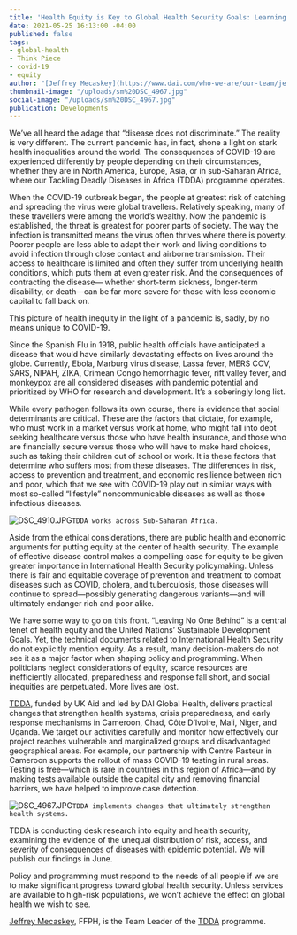 ```yaml
---
title: 'Health Equity is Key to Global Health Security Goals: Learning from COVID-19'
date: 2021-05-25 16:13:00 -04:00
published: false
tags:
- global-health
- Think Piece
- covid-19
- equity
author: "[Jeffrey Mecaskey](https://www.dai.com/who-we-are/our-team/jeffrey-mecaskey)"
thumbnail-image: "/uploads/sm%20DSC_4967.jpg"
social-image: "/uploads/sm%20DSC_4967.jpg"
publication: Developments
---
```


We’ve all heard the adage that “disease does not discriminate.” The reality is very different. The current pandemic has, in fact, shone a light on stark health inequalities around the world. The consequences of COVID-19 are experienced differently by people depending on their circumstances, whether they are in North America, Europe, Asia, or in sub-Saharan Africa, where our Tackling Deadly Diseases in Africa (TDDA) programme operates. 






When the COVID-19 outbreak began, the people at greatest risk of catching and spreading the virus were global travellers. Relatively speaking, many of these travellers were among the world’s wealthy. Now the pandemic is established, the threat is greatest for poorer parts of society. The way the infection is transmitted means the virus often thrives where there is poverty. Poorer people are less able to adapt their work and living conditions to avoid infection through close contact and airborne transmission. Their access to healthcare is limited and often they suffer from underlying health conditions, which puts them at even greater risk. And the consequences of contracting the disease— whether short-term sickness, longer-term disability, or death—can be far more severe for those with less economic capital to fall back on. 

This picture of health inequity in the light of a pandemic is, sadly, by no means unique to COVID-19. 

Since the Spanish Flu in 1918, public health officials have anticipated a disease that would have similarly devastating effects on lives around the globe. Currently, Ebola, Marburg virus disease, Lassa fever, MERS COV, SARS, NIPAH, ZIKA, Crimean Congo hemorrhagic fever, rift valley fever, and monkeypox are all considered diseases with pandemic potential and prioritized by WHO for research and development. It’s a soberingly long list. 

While every pathogen follows its own course, there is evidence that social determinants are critical. These are the factors that dictate, for example, who must work in a market versus work at home, who might fall into debt seeking healthcare versus those who have health insurance, and those who are financially secure versus those who will have to make hard choices, such as taking their children out of school or work. It is these factors that determine who suffers most from these diseases. The differences in risk, access to prevention and treatment, and economic resilience between rich and poor, which that we see with COVID-19 play out in similar ways with most so-called “lifestyle” noncommunicable diseases as well as those infectious diseases.

![DSC_4910.JPG](/uploads/DSC_4910.JPG)`TDDA works across Sub-Saharan Africa.`

Aside from the ethical considerations, there are public health and economic arguments for putting equity at the center of health security. The example of effective disease control makes a compelling case for equity to be given greater importance in International Health Security policymaking. Unless there is fair and equitable coverage of prevention and treatment to combat diseases such as COVID, cholera, and tuberculosis, those diseases will continue to spread—possibly generating dangerous variants—and will ultimately endanger rich and poor alike.

We have some way to go on this front. “Leaving No One Behind” is a central tenet of health equity and the United Nations’ Sustainable Development Goals. Yet, the technical documents related to International Health Security do not explicitly mention equity. As a result, many decision-makers do not see it as a major factor when shaping policy and programming. When politicians neglect considerations of equity, scarce resources are inefficiently allocated, preparedness and response fall short, and social inequities are perpetuated. More lives are lost. 

[TDDA](https://www.tacklingdeadlydiseasesinafrica.org/about-us), funded by UK Aid and led by DAI Global Health, delivers practical changes that strengthen health systems, crisis preparedness, and early response mechanisms in Cameroon, Chad, Côte D’Ivoire, Mali, Niger, and Uganda. We target our activities carefully and monitor how effectively our project reaches vulnerable and marginalized groups and disadvantaged geographical areas. For example, our partnership with Centre Pasteur in Cameroon supports the rollout of mass COVID-19 testing in rural areas. Testing is free—which is rare in countries in this region of Africa—and by making tests available outside the capital city and removing financial barriers, we have helped to improve case detection. 

![DSC_4967.JPG](/uploads/DSC_4967.JPG)`TDDA implements changes that ultimately strengthen health systems.`

TDDA is conducting desk research into equity and health security, examining the evidence of the unequal distribution of risk, access, and severity of consequences of diseases with epidemic potential. We will publish our findings in June.

Policy and programming must respond to the needs of all people if we are to make significant progress toward global health security. Unless services are available to high-risk populations, we won’t achieve the effect on global health we wish to see. 

[Jeffrey Mecaskey](https://www.dai.com/who-we-are/our-team/jeffrey-mecaskey), FFPH, is the Team Leader of the [TDDA](https://www.dai.com/our-work/projects/africa-tackling-deadly-diseases-in-africa-program) programme.